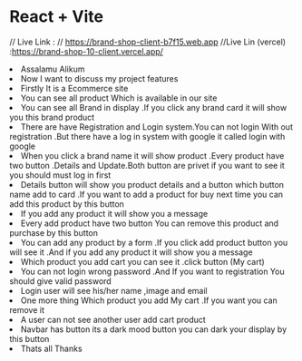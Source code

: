 # React + Vite
// Live Link : // https://brand-shop-client-b7f15.web.app
//Live Lin (vercel) :https://brand-shop-10-client.vercel.app/
<li>Assalamu Alikum</li>

<li>Now I want to discuss my project features </li>
<li>Firstly It is a Ecommerce site  </li>
<li>You can see all product Which is available in our site </li>
<li>You can see all Brand in display .If you click any brand card it will show you this brand product</li>
<li>There are have Registration and Login system.You can not login With out registration .But there have a log in system with google it called login with google </li>
<li>When you click a brand name it will show product .Every product have two button .Details and Update.Both button are privet if you want to see it you should must log in first </li>
<li>Details button will show you product details and a button which button name add to card .If you want to add a product for buy next time you can add this product by this button </li>
<li>If you add any product it will show you a message </li>
<li>Every add product have two button  You can remove this product and purchase  by this button</li>
<li>You can add any product by a form .If you click add product button you will see it .And if you add any product it will show you a message  </li>
<li>Which product you add cart you can see it .click button (My cart)</li>
<li>You can not login  wrong password .And If you want to registration You should give valid password</li>
<li>Login user will see his/her name ,image and email </li>
<li>One more thing Which product you add My cart .If you want you can remove it </li>
<li>A user can not see another user add cart product </li>
<li>Navbar has button its a dark mood button you can dark your display by this button </li>
<li>Thats all Thanks </li>




